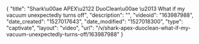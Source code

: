 {
    "title": "Shark\u00ae APEX\u2122 DuoClean\u00ae \u2013 What if my vacuum unexpectedly turns off",
    "description": "",
    "videoid": "163987988",
    "date_created": "1527017643",
    "date_modified": "1527018300",
    "type": "captivate",
    "layout": "video",
    "url": "\/v\/shark-apex-duoclean-what-if-my-vacuum-unexpectedly-turns-off\/163987988"
}